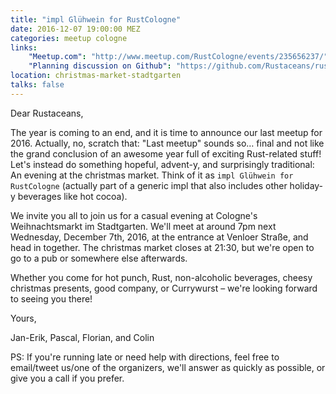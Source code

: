 ```yaml
---
title: "impl Glühwein for RustCologne"
date: 2016-12-07 19:00:00 MEZ
categories: meetup cologne
links:
    "Meetup.com": "http://www.meetup.com/RustCologne/events/235656237/"
    "Planning discussion on Github": "https://github.com/Rustaceans/rust-cologne/issues/16"
location: christmas-market-stadtgarten
talks: false
---
```


Dear Rustaceans,

The year is coming to an end, and it is time to announce our last meetup for 2016. Actually, no, scratch that: "Last meetup" sounds so… final and not like the grand conclusion of an awesome year full of exciting Rust-related stuff! Let's instead do something hopeful, advent-y, and surprisingly traditional: An evening at the christmas market. Think of it as `impl Glühwein for RustCologne` (actually part of a generic impl that also includes other holiday-y beverages like hot cocoa).

We invite you all to join us for a casual evening at Cologne's Weihnachtsmarkt im Stadtgarten. We'll meet at around 7pm next Wednesday, December 7th, 2016, at the entrance at Venloer Straße, and head in together. The christmas market closes at 21:30, but we're open to go to a pub or somewhere else afterwards.

Whether you come for hot punch, Rust, non-alcoholic beverages, cheesy christmas presents, good company, or Currywurst – we're looking forward to seeing you there!

Yours,

Jan-Erik, Pascal, Florian, and Colin

PS: If you're running late or need help with directions, feel free to email/tweet us/one of the organizers, we'll answer as quickly as possible, or give you a call if you prefer.
